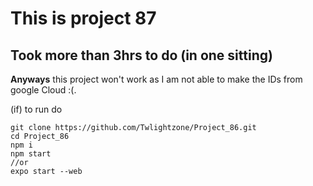# This is project 87
## Took more than 3hrs to do (in one sitting)
__Anyways__ this project won't work as I am not able to make the IDs from google Cloud :(.

(if) to run do 
```
git clone https://github.com/Twlightzone/Project_86.git
cd Project_86
npm i
npm start
//or
expo start --web
```
